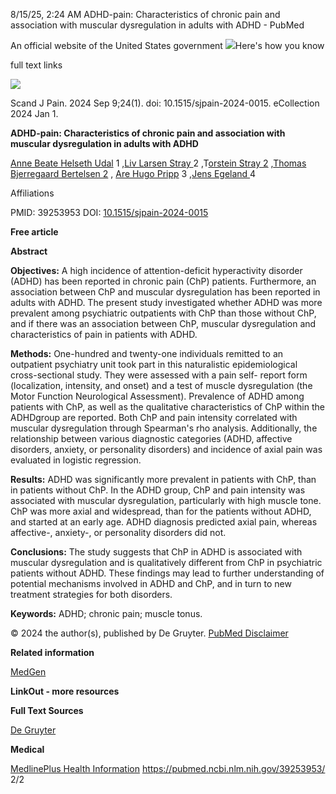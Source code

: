 ﻿8/15/25, 2:24 AM ADHD-pain: Characteristics of chronic pain and association with muscular dysregulation in adults with ADHD - PubMed

An official website of the United States government ![](vnikmp5m.001.png)Here's how you know 

full text links

![](vnikmp5m.002.png)

Scand J Pain. 2024 Sep 9;24(1). doi: 10.1515/sjpain-2024-0015. eCollection 2024 Jan 1.

**ADHD-pain: Characteristics of chronic pain and association with muscular dysregulation in adults with ADHD**

[Anne Beate Helseth Udal](https://pubmed.ncbi.nlm.nih.gov/?term=Udal+ABH&cauthor_id=39253953) 1 ,[Liv Larsen Stray ](https://pubmed.ncbi.nlm.nih.gov/?term=Stray+LL&cauthor_id=39253953)2 ,T[orstein Stray 2](https://pubmed.ncbi.nlm.nih.gov/?term=Stray+T&cauthor_id=39253953) ,[Thomas Bjerregaard Bertelsen 2](https://pubmed.ncbi.nlm.nih.gov/?term=Bertelsen+TB&cauthor_id=39253953) , [Are Hugo Pripp](https://pubmed.ncbi.nlm.nih.gov/?term=Pripp+AH&cauthor_id=39253953) 3 ,[Jens Egeland ](https://pubmed.ncbi.nlm.nih.gov/?term=Egeland+J&cauthor_id=39253953)4

Affiliations

PMID: 39253953 DOI: [10.1515/sjpain-2024-0015](https://doi.org/10.1515/sjpain-2024-0015)

**Free article**

**Abstract**

**Objectives:** A high incidence of attention-deficit hyperactivity disorder (ADHD) has been reported in chronic pain (ChP) patients. Furthermore, an association between ChP and muscular dysregulation has been reported in adults with ADHD. The present study investigated whether ADHD was more prevalent among psychiatric outpatients with ChP than those without ChP, and if there was an association between ChP, muscular dysregulation and characteristics of pain in patients with ADHD.

**Methods:** One-hundred and twenty-one individuals remitted to an outpatient psychiatry unit took part in this naturalistic epidemiological cross-sectional study. They were assessed with a pain self- report form (localization, intensity, and onset) and a test of muscle dysregulation (the Motor Function Neurological Assessment). Prevalence of ADHD among patients with ChP, as well as the qualitative characteristics of ChP within the ADHDgroup are reported. Both ChP and pain intensity correlated with muscular dysregulation through Spearman's rho analysis. Additionally, the relationship between various diagnostic categories (ADHD, affective disorders, anxiety, or personality disorders) and incidence of axial pain was evaluated in logistic regression.

**Results:** ADHD was significantly more prevalent in patients with ChP, than in patients without ChP. In the ADHD group, ChP and pain intensity was associated with muscular dysregulation, particularly with high muscle tone. ChP was more axial and widespread, than for the patients without ADHD, and started at an early age. ADHD diagnosis predicted axial pain, whereas affective-, anxiety-, or personality disorders did not.

**Conclusions:** The study suggests that ChP in ADHD is associated with muscular dysregulation and is qualitatively different from ChP in psychiatric patients without ADHD. These findings may lead to further understanding of potential mechanisms involved in ADHD and ChP, and in turn to new treatment strategies for both disorders.

**Keywords:** ADHD; chronic pain; muscle tonus.

© 2024 the author(s), published by De Gruyter. [PubMed Disclaimer](https://pubmed.ncbi.nlm.nih.gov/disclaimer/)

**Related information**

[MedGen](https://www.ncbi.nlm.nih.gov/medgen?linkname=pubmed_medgen&from_uid=39253953)

**LinkOut - more resources**

**Full Text Sources**

[De Gruyter](https://www.degruyter.com/document/doi/10.1515/sjpain-2024-0015)

**Medical**

[MedlinePlus Health Information](https://medlineplus.gov/attentiondeficithyperactivitydisorder.html)
https://pubmed.ncbi.nlm.nih.gov/39253953/ 2/2
